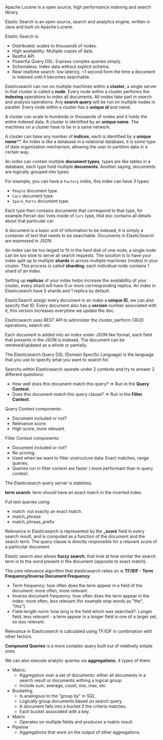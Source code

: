 Apache Lucene is a open source, high performance indexing and search library.

Elastic Search is an open source, search and analytics engine, written in Java and built on Apache Lucene.

Elastic Search is:
- Distributed: scales to thousands of nodes.
- High availability: Multiple copies of data.
- Restful API.
- Powerful Query DSL: Express complex queries simply.
- Schemaless: Index data without explicit schema.
- Near realtime search: low latency, ~1 second form the time a document is indexed until it becomes searchable.

Elasticsearch can run on multiple machines within a **cluster**, a single server in that cluster is called a **node**. Every node within a cluster performs the **indexing** operations to index all documents. All nodes take part in search and analysis operations. Any **search query** will be run on multiple nodes in parallel. Every node within a cluster has a **unique id** and name.

A cluster can scale to hundreds or thousands of nodes and it holds the entire indexed data. A cluster is identified by an **unique name**. The machines on a cluster have to be in a same network.

A cluster can have any number of **indices**, each is identified by a **unique name****. An index is like a database in a relational database, it is some type of data organization mechanism, allowing the user to partition data in a certain way.

An index can contain multiple **document types**, types are like tables in a database, each type hold multiple **documents**. Another saying, documents are logically grouped into types.

For example, you can have a `Factory` index, this index can have 3 types:
- `People` document type.
- `Cars` document type.
- `Spare_Parts` document type.

Each type then contains documents that correspond to that type, for example Ferrari doc lives inside of `Cars` type, thid doc contains all details about that particular car.

A document is a basic unit of information to be indexed, it is simply a container of text that needs to be searchable. Documents in ElasticSearch are expressed in JSON.

An index can be too larged to fit in the hard disk of one node, a single node can be too slow to serve all search requests. The solution is to have your index split up to multiple **shards** in across multiple machines (nodes) in your cluster. This process is called **sharding**, each individual node contains 1 shard of an index.

Setting up **replicas** of your index helps increase the availability of your cluster, every shard will have 0 or more corrresponding replica. An index in Elasticsearch have 5 shards and 1 replica by default.
 
ElasticSearch assign every document in an index a **unique ID**, we can also specify that ID. Every document also has a **version** number associated with it, this version increases everytime we update the doc.

Elasticsearch uses REST API to administer the cluster, perform CRUD operations, search etc.

Each document is added into an index under JSON like format, each field that presents in the JSON is indexed. The document can be retrieved/updated as a whole or partially.

The Elasticsearch Query DSL (Domain Specific Language) is the language that you use to specify what you want to search for.

Searchs within Elasticsearch operate under 2 contexts and try to answer 2 different questions:
- How well does this document match this query? => Run in the **Query Context**.
- Does this document match this query clause? => Run in the **Filter Context**.

Query Context components:
- Document included or not?
- Relevance score.
- High score, more relevant.

Filter Context components:
- Document included or not?
- No scoring.
- Used when we want to filter unstructure data: Exact matches, range queries.
- Queries run in filter context are faster / more performant than in query context.

The Elasticsearch query server is stateless.

**term search**: term should have an exact match in the inverted index.

Full text queries using:
- match: not exactly an exact match.
- match_phrase
- match_phrase_prefix

Relevance in Elasticsearch is represented by the **_score** field in every search result, and is computed as a function of the document and the search term. The query clause is directly responsible for a relavant score of a particular document.

Elastic search also allows **fuzzy search**, that look at how similar the search term is to the word present in the document (opposite to exact match).

The core relevance algorithm that elasticsearch relies on is **TF/IDF - Term Frequency/Inverse Document Frequency**:
- Term frequency: how often does the term appear in a field of the document: more often, more relevant.
- Inverse document frequency: how often does the term appear in the index: more often, less relevant (for example stop words as "the", "this").
- Field-length norm: how long is the field which was searched?: Longer field, less relevant - a term appear in a longer field is one of a larger set, so less relevant.

Relevance in Elasticsearch is calculated using TF/IDF in combination with other factors.

**Compound Queries** is a more complex query built out of relatively simple ones.

We can also execute analytic queries via **aggregations**, 4 types of them:
- Metric:
  - Aggregation over a set of documents: either all documents in a search result or documents withing a logical group.
  - Include sum, average, count, mix, max, etc.
- Bucketing
  - Is analogous to the "group by" in SQL.
  - Logically group documents based on search query.
  - A document falls into a bucket if the criteria matches.
  - Each bucket associated with a key.
- Matrix
  - Operates on multiple fields and produces a matrix result.
- Pipeline
  - Aggregations that work on the output of other aggregations.
